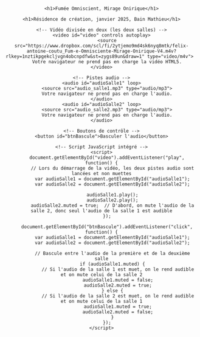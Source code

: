 <html lang="fr">
<head>
    <meta charset="UTF-8">
    <meta name="viewport" content="width=device-width, initial-scale=1.0">
    <title>PLAY</title>
    <style>
        body {
            font-family: Arial, sans-serif;
            text-align: center;
            padding: 16px;
        }
        video {
            width: 100%;
            max-width: 2000px;
        }
        button {
            margin: 30px;
            padding: 20px;
            font-size: 12px;
        }
    </style>
</head>
<body>

    <h1>Fumée Omniscient, Mirage Onirique</h1>

    <h1>Résidence de création, janvier 2025, Bain Mathieu</h1>

    <!-- Vidéo divisée en deux (les deux salles) -->
    <video id="video" controls autoplay>
        <source src="https://www.dropbox.com/scl/fi/2ytjemo9md4sk6nyq8mtk/felix-antoine-coutu_Fum-e-Omnisciente-Mirage-Onirique-V4.m4v?rlkey=1nztikpgekcljvgn4obcnpdfw&st=zygs89un&draw=1" type="video/m4v">    
        Votre navigateur ne prend pas en charge la vidéo HTML5.
    </video>

    <!-- Pistes audio -->
    <audio id="audioSalle1" loop>
        <source src="audio_salle1.mp3" type="audio/mp3">
        Votre navigateur ne prend pas en charge l'audio.
    </audio>
    <audio id="audioSalle2" loop>
        <source src="audio_salle2.mp3" type="audio/mp3">
        Votre navigateur ne prend pas en charge l'audio.
    </audio>

    <!-- Boutons de contrôle -->
    <button id="btnBascule">Basculer l'audio</button>

    <!-- Script JavaScript intégré -->
    <script>
        document.getElementById("video").addEventListener("play", function() {
            // Lors du démarrage de la vidéo, les deux pistes audio sont lancées et non muettes
            var audioSalle1 = document.getElementById("audioSalle1");
            var audioSalle2 = document.getElementById("audioSalle2");

            audioSalle1.play();
            audioSalle2.play();
            audioSalle2.muted = true;  // D'abord, on mute l'audio de la salle 2, donc seul l'audio de la salle 1 est audible
        });

        document.getElementById("btnBascule").addEventListener("click", function() {
            var audioSalle1 = document.getElementById("audioSalle1");
            var audioSalle2 = document.getElementById("audioSalle2");

            // Bascule entre l'audio de la première et de la deuxième salle
            if (audioSalle1.muted) {
                // Si l'audio de la salle 1 est muet, on le rend audible et on mute celui de la salle 2
                audioSalle1.muted = false;
                audioSalle2.muted = true;
            } else {
                // Si l'audio de la salle 2 est muet, on le rend audible et on mute celui de la salle 1
                audioSalle1.muted = true;
                audioSalle2.muted = false;
            }
        });
    </script>
</body>
</html>
